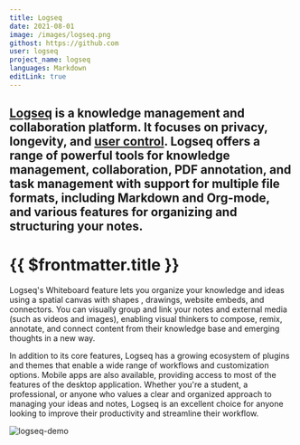 ```yaml
---
title: Logseq
date: 2021-08-01
image: /images/logseq.png
githost: https://github.com
user: logseq
project_name: logseq
languages: Markdown
editLink: true
---
```

[Logseq](https://logseq.com) is a knowledge management and collaboration platform. It focuses on privacy, 
longevity, and [user control](https://www.gnu.org/philosophy/free-sw.en.html). Logseq offers a range of powerful
tools for knowledge management, collaboration, PDF annotation, and task
management with support for multiple file formats, including Markdown and Org-mode, and various
features for organizing and structuring your notes.
---

# {{ $frontmatter.title }}

Logseq's Whiteboard feature lets you organize your knowledge and ideas using a spatial canvas with shapes
, drawings, website embeds, and connectors. You can visually group and link your notes and
external media (such as videos and images), enabling visual thinkers to compose, remix, annotate, and
connect content from their knowledge base and emerging thoughts in a new way.

In addition to its core features, Logseq has a growing ecosystem of plugins and themes that enable a wide range
of workflows and customization options. Mobile apps are also available, providing access to most of the features
of the desktop application. Whether you're a student, a professional, or anyone who values a clear and organized
approach to managing your ideas and notes, Logseq is an excellent choice for anyone looking to improve their
productivity and streamline their workflow.

![logseq-demo](https://user-images.githubusercontent.com/25513724/221387376-4dc419c2-0d0a-460c-a920-2d211e78b456.gif)

